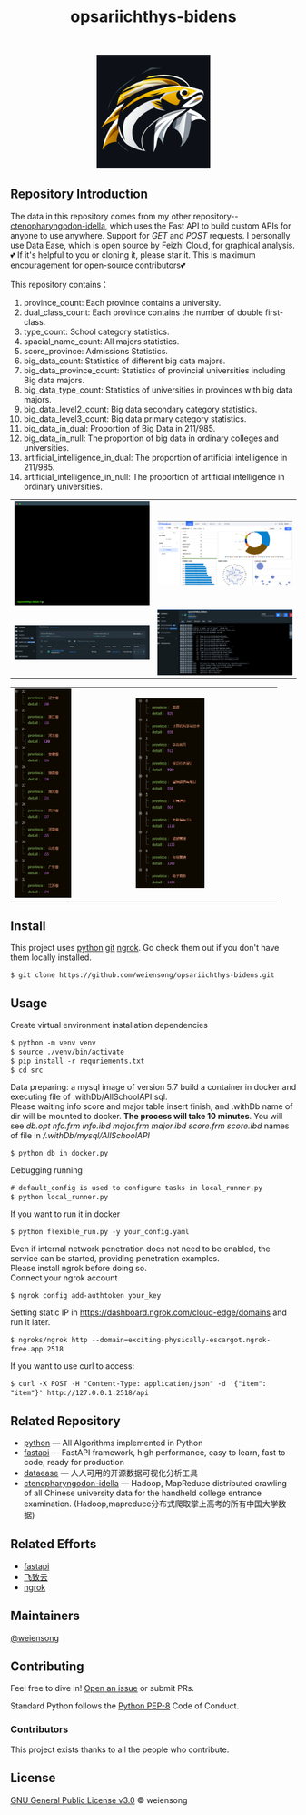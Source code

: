 <h1 align="center">opsariichthys-bidens</h1>

<p align="center">
    <img src="https://img.shields.io/badge/python_-%3E%3D3.8-blue" alt=""> 
    <img src="https://img.shields.io/badge/license_-MIT-blue" alt=""> 
    <a href="https://www.mysql.com/"><img src="https://img.shields.io/badge/-mysql-grey?style=plastic&logo=mysql" alt=""/></a>
    <a href="https://fastapi.tiangolo.com/"><img src="https://img.shields.io/badge/fastapi-grey?style=plastic&logo=fastapi" alt=""></a>
    <a href="https://www.docker.com/"><img src="https://img.shields.io/badge/docker-grey?style=plastic&logo=docker" alt=""></a>
    <a href="https://dataease.io/"><img src="https://img.shields.io/badge/dataease-grey" alt=""></a>
</p>

<p align="center">
    <img src=img/opsariichthys-bidens.png height="200" width="200" alt="">
</p>

## Repository Introduction


The data in this repository comes from my other repository--[ctenopharyngodon-idella](https://github.com/weiensong/ctenopharyngodon-idella), which uses the Fast API to build custom APIs for anyone to use anywhere. Support for _GET_ and _POST_ requests. I personally use Data Ease, which is open source by Feizhi Cloud, for graphical analysis.  
💕 If it's helpful to you or cloning it, please star it. This is maximum encouragement for open-source contributors💕

This repository contains：

1. province_count: Each province contains a university.
2. dual_class_count: Each province contains the number of double first-class.
3. type_count: School category statistics.
4. spacial_name_count: All majors statistics.
5. score_province: Admissions Statistics.
6. big_data_count: Statistics of different big data majors.
7. big_data_province_count: Statistics of provincial universities including Big data majors.
8. big_data_type_count: Statistics of universities in provinces with big data majors.
9. big_data_level2_count: Big data secondary category statistics.
10. big_data_level3_count: Big data primary category statistics.
11. big_data_in_dual: Proportion of Big Data in 211/985.
12. big_data_in_null: The proportion of big data in ordinary colleges and universities.
13. artificial_intelligence_in_dual: The proportion of artificial intelligence in 211/985.
14. artificial_intelligence_in_null: The proportion of artificial intelligence in ordinary universities.


<table>
    <tr>
        <td><img src=img/terminal.gif alt=""></td>
        <td><img src=img/img_1.png alt=""></td>
    </tr>
    <tr>
        <td><img src=img/docker.png  alt=""></td>
        <td><img src=img/docker_log.png  alt=""></td>
    </tr>
</table>
<table>
    <tr>
        <td><img src=img/province.PNG width="50%" alt=""></td>
        <td><img src=img/major.PNG width="50%" alt=""></td>
    </tr>
</table>



## Install

This project uses [python](https://www.python.org/) [git](https://git-scm.com/) [ngrok](https://ngrok.com/). Go check them out if you don't have them locally installed.

```shell
$ git clone https://github.com/weiensong/opsariichthys-bidens.git
```



## Usage
Create virtual environment installation dependencies

```shell
$ python -m venv venv
$ source ./venv/bin/activate
$ pip install -r requriements.txt
$ cd src
```
Data preparing: a mysql image of version 5.7 build a container in docker and executing file of .withDb/AllSchoolAPI.sql.  
Please waiting info score and major table insert finish, and .withDb name of dir will be mounted to docker. **The process will take 10 minutes**.
You will see _db.opt nfo.frm info.ibd major.frm major.ibd score.frm score.ibd_ names of file in _/.withDb/mysql/AllSchoolAPI_ 
```shell
$ python db_in_docker.py
```
Debugging running
```shell
# default_config is used to configure tasks in local_runner.py
$ python local_runner.py
```
If you want to run it in docker
```shell
$ python flexible_run.py -y your_config.yaml
```
Even if internal network penetration does not need to be enabled, the service can be started, providing penetration examples.  
Please install ngrok before doing so.  
Connect your ngrok account

```shell
$ ngrok config add-authtoken your_key
```
Setting static IP in https://dashboard.ngrok.com/cloud-edge/domains and run it later.

```shell
$ ngroks/ngrok http --domain=exciting-physically-escargot.ngrok-free.app 2518
```
If you want to use curl to access:
```shell
$ curl -X POST -H "Content-Type: application/json" -d '{"item": "item"}' http://127.0.0.1:2518/api
```

## Related Repository

- [python](https://github.com/TheAlgorithms/Python) — All Algorithms implemented in Python
- [fastapi](https://github.com/tiangolo/fastapi) — FastAPI framework, high performance, easy to learn, fast to code, ready for production
- [dataease](https://github.com/dataease/dataeasen) — 人人可用的开源数据可视化分析工具
- [ctenopharyngodon-idella](https://github.com/weiensong/ctenopharyngodon-idella) — Hadoop, MapReduce distributed crawling of all Chinese university data for the handheld college entrance examination. (Hadoop,mapreduce分布式爬取掌上高考的所有中国大学数据)


## Related Efforts

- [fastapi](https://fastapi.tiangolo.com/)
- [飞致云](https://www.fit2cloud.com/)
- [ngrok](https://ngrok.com/) 



## Maintainers

[@weiensong](https://github.com/weiensong)



## Contributing


Feel free to dive in! [Open an issue](https://github.com/weiensong/opsariichthys-bidens/issues) or submit PRs.

Standard Python follows the [Python PEP-8](https://peps.python.org/pep-0008/) Code of Conduct.


### Contributors

This project exists thanks to all the people who contribute.



## License

[GNU General Public License v3.0](https://github.com/weiensong/opsariichthys-bidens/blob/master/LICENSE) © weiensong

